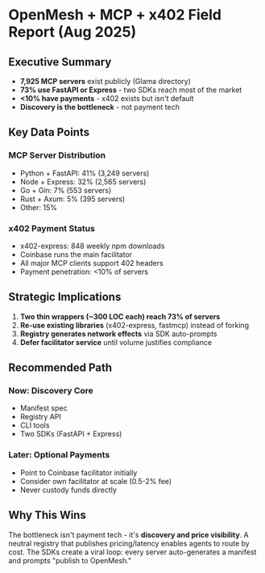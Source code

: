 # OpenMesh + MCP + x402 Field Report (Aug 2025)

## Executive Summary

- **7,925 MCP servers** exist publicly (Glama directory)
- **73% use FastAPI or Express** - two SDKs reach most of the market
- **<10% have payments** - x402 exists but isn't default
- **Discovery is the bottleneck** - not payment tech

## Key Data Points

### MCP Server Distribution
- Python + FastAPI: 41% (3,249 servers)
- Node + Express: 32% (2,565 servers)  
- Go + Gin: 7% (553 servers)
- Rust + Axum: 5% (395 servers)
- Other: 15%

### x402 Payment Status
- x402-express: 848 weekly npm downloads
- Coinbase runs the main facilitator
- All major MCP clients support 402 headers
- Payment penetration: <10% of servers

## Strategic Implications

1. **Two thin wrappers (~300 LOC each) reach 73% of servers**
2. **Re-use existing libraries** (x402-express, fastmcp) instead of forking
3. **Registry generates network effects** via SDK auto-prompts
4. **Defer facilitator service** until volume justifies compliance

## Recommended Path

### Now: Discovery Core
- Manifest spec
- Registry API  
- CLI tools
- Two SDKs (FastAPI + Express)

### Later: Optional Payments
- Point to Coinbase facilitator initially
- Consider own facilitator at scale (0.5-2% fee)
- Never custody funds directly

## Why This Wins

The bottleneck isn't payment tech - it's **discovery and price visibility**. A neutral registry that publishes pricing/latency enables agents to route by cost. The SDKs create a viral loop: every server auto-generates a manifest and prompts "publish to OpenMesh."